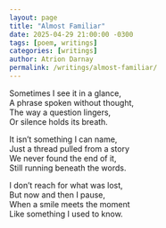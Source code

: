 ```yaml
---
layout: page
title: "Almost Familiar"
date: 2025-04-29 21:00:00 -0300
tags: [poem, writings]
categories: [writings]
author: Atrion Darnay
permalink: /writings/almost-familiar/
---
```


Sometimes I see it in a glance,  
A phrase spoken without thought,  
The way a question lingers,  
Or silence holds its breath.  

It isn’t something I can name,  
Just a thread pulled from a story  
We never found the end of it,  
Still running beneath the words.  

I don’t reach for what was lost,  
But now and then I pause,  
When a smile meets the moment  
Like something I used to know.  
